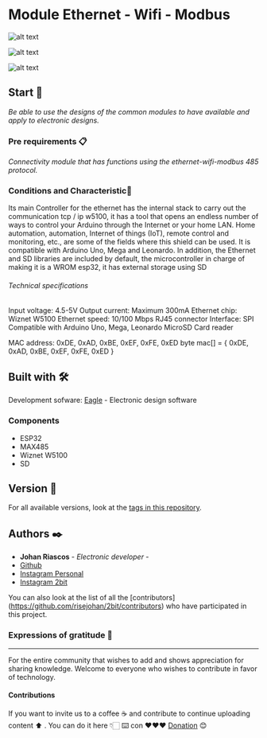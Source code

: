 # Module Ethernet - Wifi - Modbus

![alt text](https://github.com/risejohan/2Bit/blob/main/Modbus_TCP/Images/BOARD.png "Board")

![alt text](https://github.com/risejohan/2Bit/blob/main/Modbus_TCP/Images/TOP.png "Front")

![alt text](https://github.com/risejohan/2Bit/blob/main/Modbus_TCP/Images/SCHEMATIC1.png "schematic")

## Start 🚀

_Be able to use the designs of the common modules to have available and apply to electronic designs._


### Pre requirements 📋

_Connectivity module that has functions using the ethernet-wifi-modbus 485 protocol._


### Conditions and Characteristic🔩
Its main Controller for the ethernet has the internal stack to carry out the communication tcp / ip w5100, it has a tool that opens an endless number of ways to control your Arduino through the Internet or your home LAN. Home automation, automation, Internet of things (IoT), remote control and monitoring, etc., are some of the fields where this shield can be used. It is compatible with Arduino Uno, Mega and Leonardo. In addition, the Ethernet and SD libraries are included by default, the microcontroller in charge of making it is a WROM esp32, it has external storage using SD
###### Technical specifications
Input voltage: 4.5-5V
Output current: Maximum 300mA
Ethernet chip: Wiznet W5100
Ethernet speed: 10/100 Mbps
RJ45 connector
Interface: SPI
Compatible with Arduino Uno, Mega, Leonardo
MicroSD Card reader

MAC address: 0xDE, 0xAD, 0xBE, 0xEF, 0xFE, 0xED
byte mac[] = { 0xDE, 0xAD, 0xBE, 0xEF, 0xFE, 0xED }

## Built with 🛠️

Development sofware:
[Eagle](https://www.autodesk.com/products/eagle/overview) - Electronic design software



### Components
- ESP32
- MAX485    
- Wiznet W5100
- SD


## Version 📌

For all available versions, look at the [tags in this repository](https://github.com/risejohan/2Bit/tree/main/module%20RTC/ds3231).

## Authors ✒️
* **Johan Riascos** - *Electronic developer* - 
* [Github](https://github.com/risejohan)
* [Instagram Personal](https://instagram.com/johansegura92?utm_medium=copy_link)
* [Instagram 2bit](https://instagram.com/2bit_electronic?utm_medium=copy_link)


You can also look at the list of all the [contributors] (https://github.com/risejohan/2bit/contributors) who have participated in this project.


###  Expressions of gratitude 🎁
---
For the entire community that wishes to add and shows appreciation for sharing knowledge. Welcome to everyone who wishes to contribute in favor of technology.

#### Contributions
If you want to invite us to a coffee ☕ and contribute to continue uploading  content ⬆ . You can do it here 👇🏻
⌨️ con ❤️❤️❤️ [Donation](https://paypal.me/2bitelectronic "Donation") 😊
